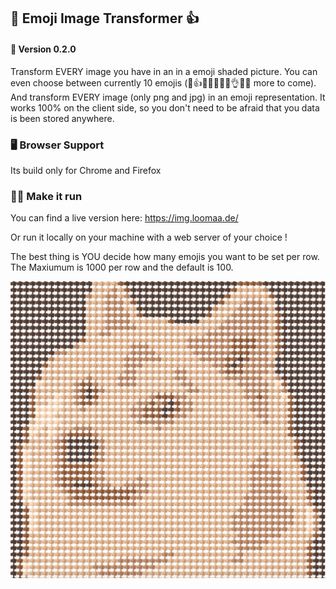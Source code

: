 ## 🤟 Emoji Image Transformer 👍

#### 🚦 Version 0.2.0

Transform EVERY image you have in an in a  emoji shaded picture.
You can even choose between currently 10 emojis (🤟👍🙌👐👏👊✊👌🤲🖕 more to come).
And transform EVERY image (only png and jpg) in an emoji representation.
It works 100% on the client side, so you don't need to be afraid that you data is been stored anywhere.

### 🖥️ Browser Support

Its build only for Chrome and Firefox

### 🏄‍♂️ Make it run

You can find a live version here: https://img.loomaa.de/

Or run it locally on your machine with a web server of your choice !

The best thing is YOU decide how many emojis you want to be set per row.
The Maxiumum is 1000 per row and the default is 100. 

![example.png](example.png)
